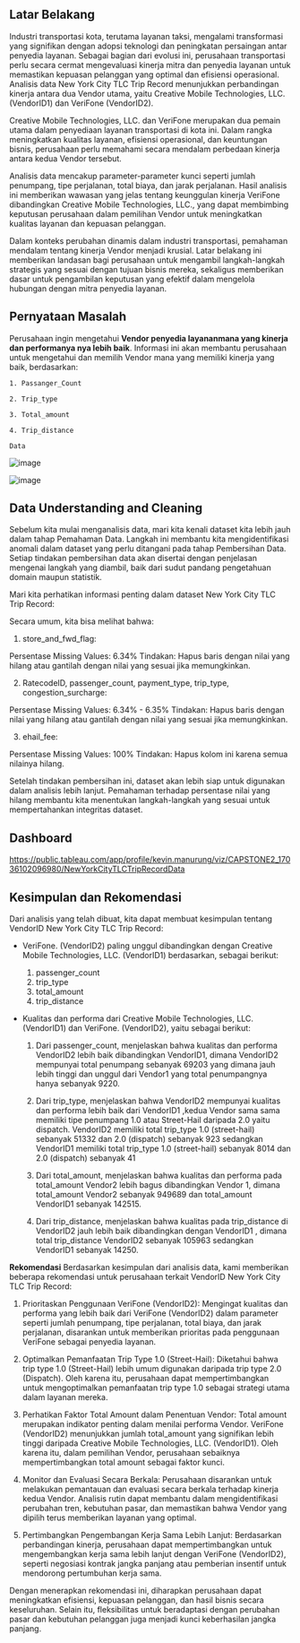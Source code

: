 ## Latar Belakang
Industri transportasi kota, terutama layanan taksi, mengalami transformasi yang signifikan dengan adopsi teknologi dan peningkatan persaingan antar penyedia layanan. Sebagai bagian dari evolusi ini, perusahaan transportasi perlu secara cermat mengevaluasi kinerja mitra dan penyedia layanan untuk memastikan kepuasan pelanggan yang optimal dan efisiensi operasional. Analisis data New York City TLC Trip Record menunjukkan perbandingan kinerja antara dua Vendor utama, yaitu Creative Mobile Technologies, LLC. (VendorID1) dan VeriFone (VendorID2).

Creative Mobile Technologies, LLC. dan VeriFone merupakan dua pemain utama dalam penyediaan layanan transportasi di kota ini. Dalam rangka meningkatkan kualitas layanan, efisiensi operasional, dan keuntungan bisnis, perusahaan perlu memahami secara mendalam perbedaan kinerja antara kedua Vendor tersebut.

Analisis data mencakup parameter-parameter kunci seperti jumlah penumpang, tipe perjalanan, total biaya, dan jarak perjalanan. Hasil analisis ini memberikan wawasan yang jelas tentang keunggulan kinerja VeriFone dibandingkan Creative Mobile Technologies, LLC., yang dapat membimbing keputusan perusahaan dalam pemilihan Vendor untuk meningkatkan kualitas layanan dan kepuasan pelanggan.

Dalam konteks perubahan dinamis dalam industri transportasi, pemahaman mendalam tentang kinerja Vendor menjadi krusial. Latar belakang ini memberikan landasan bagi perusahaan untuk mengambil langkah-langkah strategis yang sesuai dengan tujuan bisnis mereka, sekaligus memberikan dasar untuk pengambilan keputusan yang efektif dalam mengelola hubungan dengan mitra penyedia layanan.  

## Pernyataan Masalah
Perusahaan ingin mengetahui **Vendor penyedia layananmana yang kinerja dan performanya nya lebih baik**. Informasi ini akan membantu perusahaan untuk mengetahui dan memilih Vendor mana yang memiliki kinerja yang baik, berdasarkan:

    1. Passanger_Count 

    2. Trip_type  

    3. Total_amount

    4. Trip_distance

    Data
![image](https://github.com/CristoManurung/CapstoneModule2_KevinManurung/assets/150712167/443e4d60-bd28-4c25-88ad-45e44f4d8c24)


![image](https://github.com/CristoManurung/CapstoneModule2_KevinManurung/assets/150712167/c3e9be7c-b905-466d-9b18-6d43e7d4047e)



## Data Understanding and Cleaning
Sebelum kita mulai menganalisis data, mari kita kenali dataset kita lebih jauh dalam tahap Pemahaman Data. Langkah ini membantu kita mengidentifikasi anomali dalam dataset yang perlu ditangani pada tahap Pembersihan Data. Setiap tindakan pembersihan data akan disertai dengan penjelasan mengenai langkah yang diambil, baik dari sudut pandang pengetahuan domain maupun statistik.

Mari kita perhatikan informasi penting dalam dataset New York City TLC Trip Record:

Secara umum, kita bisa melihat bahwa:
1. store_and_fwd_flag:

Persentase Missing Values: 6.34%
Tindakan: Hapus baris dengan nilai yang hilang atau gantilah dengan nilai yang sesuai jika memungkinkan.

2. RatecodeID, passenger_count, payment_type, trip_type, congestion_surcharge:

Persentase Missing Values: 6.34% - 6.35%
Tindakan: Hapus baris dengan nilai yang hilang atau gantilah 
dengan nilai yang sesuai jika memungkinkan.

3. ehail_fee:

Persentase Missing Values: 100%
Tindakan: Hapus kolom ini karena semua nilainya hilang.

Setelah tindakan pembersihan ini, dataset akan lebih siap untuk digunakan dalam analisis lebih lanjut. Pemahaman terhadap persentase nilai yang hilang membantu kita menentukan langkah-langkah yang sesuai untuk mempertahankan integritas dataset.

## Dashboard
https://public.tableau.com/app/profile/kevin.manurung/viz/CAPSTONE2_17036102096980/NewYorkCityTLCTripRecordData

## Kesimpulan dan Rekomendasi 

Dari analisis yang telah dibuat, kita dapat membuat kesimpulan tentang VendorID New York City TLC Trip Record:

* VeriFone. (VendorID2) paling unggul dibandingkan dengan Creative Mobile Technologies, LLC. (VendorID1) berdasarkan, sebagai berikut: 

    1. passenger_count
    2. trip_type
    3. total_amount
    4. trip_distance

* Kualitas dan performa dari Creative Mobile Technologies, LLC. (VendorID1) dan VeriFone. (VendorID2), yaitu sebagai berikut:

    1. Dari passenger_count, menjelaskan bahwa kualitas dan performa VendorID2 lebih baik dibandingkan VendorID1, dimana VendorID2 mempunyai total penumpang sebanyak 69203 yang dimana jauh lebih tinggi dan unggul dari Vendor1 yang total penumpangnya hanya sebanyak 9220.
    
    2. Dari trip_type, menjelaskan bahwa VendorID2 mempunyai kualitas dan performa lebih baik dari VendorID1 ,kedua Vendor sama sama memiliki tipe penumpang 1.0 atau Street-Hail daripada 2.0 yaitu dispatch. VendorID2 memiliki total trip_type 1.0 (street-hail) sebanyak 51332 dan 2.0 (dispatch) sebanyak 923 sedangkan VendorID1 memiliki total trip_type 1.0 (street-hail) sebanyak 8014 dan 2.0 (dispatch) sebanyak 41

    3. Dari total_amount, menjelaskan bahwa kualitas dan performa pada total_amount Vendor2 lebih bagus dibandingkan Vendor 1, dimana total_amount Vendor2 sebanyak 949689 dan total_amount VendorID1 sebanyak 142515.

    5. Dari trip_distance, menjelaskan bahwa kualitas pada trip_distance di VendorID2 jauh lebih baik dibandingkan dengan VendorID1 , dimana total trip_distance VendorID2 sebanyak 105963 sedangkan VendorID1 sebanyak 14250.

**Rekomendasi**
Berdasarkan kesimpulan dari analisis data, kami memberikan beberapa rekomendasi untuk perusahaan terkait VendorID New York City TLC Trip Record:

1. Prioritaskan Penggunaan VeriFone (VendorID2):
Mengingat kualitas dan performa yang lebih baik dari VeriFone (VendorID2) dalam parameter seperti jumlah penumpang, tipe perjalanan, total biaya, dan jarak perjalanan, disarankan untuk memberikan prioritas pada penggunaan VeriFone sebagai penyedia layanan.

2. Optimalkan Pemanfaatan Trip Type 1.0 (Street-Hail):
Diketahui bahwa trip type 1.0 (Street-Hail) lebih umum digunakan daripada trip type 2.0 (Dispatch). Oleh karena itu, perusahaan dapat mempertimbangkan untuk mengoptimalkan pemanfaatan trip type 1.0 sebagai strategi utama dalam layanan mereka.

3. Perhatikan Faktor Total Amount dalam Penentuan Vendor:
Total amount merupakan indikator penting dalam menilai performa Vendor. VeriFone (VendorID2) menunjukkan jumlah total_amount yang signifikan lebih tinggi daripada Creative Mobile Technologies, LLC. (VendorID1). Oleh karena itu, dalam pemilihan Vendor, perusahaan sebaiknya mempertimbangkan total amount sebagai faktor kunci.

4. Monitor dan Evaluasi Secara Berkala:
Perusahaan disarankan untuk melakukan pemantauan dan evaluasi secara berkala terhadap kinerja kedua Vendor. Analisis rutin dapat membantu dalam mengidentifikasi perubahan tren, kebutuhan pasar, dan memastikan bahwa Vendor yang dipilih terus memberikan layanan yang optimal.

5. Pertimbangkan Pengembangan Kerja Sama Lebih Lanjut:
Berdasarkan perbandingan kinerja, perusahaan dapat mempertimbangkan untuk mengembangkan kerja sama lebih lanjut dengan VeriFone (VendorID2), seperti negosiasi kontrak jangka panjang atau pemberian insentif untuk mendorong pertumbuhan kerja sama.

Dengan menerapkan rekomendasi ini, diharapkan perusahaan dapat meningkatkan efisiensi, kepuasan pelanggan, dan hasil bisnis secara keseluruhan. Selain itu, fleksibilitas untuk beradaptasi dengan perubahan pasar dan kebutuhan pelanggan juga menjadi kunci keberhasilan jangka panjang.




